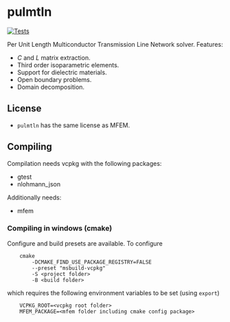 # pulmtln
[![Tests](https://github.com/lmdiazangulo/pulmtln/actions/workflows/builds-and-tests.yml/badge.svg)](https://github.com/lmdiazangulo/pulmtln/actions/workflows/builds-and-tests.yml)

Per Unit Length Multiconductor Transmission Line Network solver. Features:
- $C$ and $L$ matrix extraction.
- Third order isoparametric elements. 
- Support for dielectric materials.
- Open boundary problems.
- Domain decomposition.


## License
- ``` pulmtln ``` has the same license as MFEM.

## Compiling
Compilation needs vcpkg with the following packages:
- gtest
- nlohmann_json

Additionally needs:
- mfem

### Compiling in windows (cmake)
Configure and build presets are available. To configure
``` 
    cmake 
        -DCMAKE_FIND_USE_PACKAGE_REGISTRY=FALSE
        --preset "msbuild-vcpkg"
        -S <project folder>
        -B <build folder>
```
which requires the following environment variables to be set (using ```export```)
```
    VCPKG_ROOT=<vcpkg root folder>
    MFEM_PACKAGE=<mfem folder including cmake config package>
```

